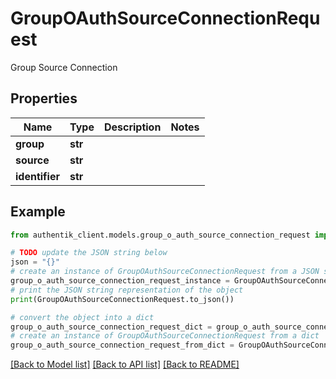 # GroupOAuthSourceConnectionRequest

Group Source Connection

## Properties

Name | Type | Description | Notes
------------ | ------------- | ------------- | -------------
**group** | **str** |  | 
**source** | **str** |  | 
**identifier** | **str** |  | 

## Example

```python
from authentik_client.models.group_o_auth_source_connection_request import GroupOAuthSourceConnectionRequest

# TODO update the JSON string below
json = "{}"
# create an instance of GroupOAuthSourceConnectionRequest from a JSON string
group_o_auth_source_connection_request_instance = GroupOAuthSourceConnectionRequest.from_json(json)
# print the JSON string representation of the object
print(GroupOAuthSourceConnectionRequest.to_json())

# convert the object into a dict
group_o_auth_source_connection_request_dict = group_o_auth_source_connection_request_instance.to_dict()
# create an instance of GroupOAuthSourceConnectionRequest from a dict
group_o_auth_source_connection_request_from_dict = GroupOAuthSourceConnectionRequest.from_dict(group_o_auth_source_connection_request_dict)
```
[[Back to Model list]](../README.md#documentation-for-models) [[Back to API list]](../README.md#documentation-for-api-endpoints) [[Back to README]](../README.md)


